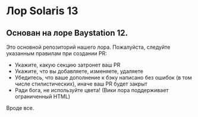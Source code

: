 # Лор Solaris 13

## Основан на лоре Baystation 12.

Это основной репозиторий нашего лора. Пожалуйста, следуйте указанным правилам при создании PR:

* Укажите, какую секцию затронет ваш PR
* Укажите, что вы добавляете, изменяете, удаляете
* Убедитесь, что ваше дополнение к бэку написано без ошибок (в том числе стилистических), иначе ваш PR будет закрыт
* Ради бога, не используйте цвета! (Вики лора поддерживает ограниченный HTML)

Вроде все.


